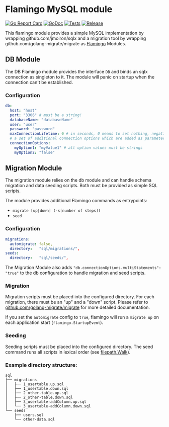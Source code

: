 # Flamingo MySQL module

[![Go Report Card](https://goreportcard.com/badge/github.com/tessig/flamingo-mysql)](https://goreportcard.com/report/github.com/tessig/flamingo-mysql)
[![GoDoc](https://godoc.org/github.com/tessig/flamingo-mysql?status.svg)](https://godoc.org/github.com/tessig/flamingo-mysql)
[![Tests](https://github.com/tessig/flamingo-mysql/actions/workflows/main.yml/badge.svg?branch=master)](https://github.com/tessig/flamingo-mysql/actions/workflows/main.yml?query=branch%3Amaster+workflow%3ATests)
[![Release](https://img.shields.io/github/release/tessig/flamingo-mysql?style=flat-square)](https://github.com/tessig/flamingo-mysql/releases)


This flamingo module provides a simple MySQL implementation by wrapping 
github.com/jmoiron/sqlx and a migration tool by wrapping github.com/golang-migrate/migrate 
as [Flamingo](https://www.flamingo.me/) Modules.

## DB Module

The DB Flamingo module provides the interface `DB` and binds an sqlx connection 
as singleton to it. The module will panic on startup when the connection can't be established.

### Configuration

```yaml
db:
  host: "host"
  port: "3306" # must be a string!
  databaseName: "databaseName"
  user: "user"
  password: "password"
  maxConnectionLifetime: 0 # in seconds, 0 means to set nothing, negative values mean unlimited
  # a set of additional connection options which are added as parameters to the DB URL
  connectionOptions: 
    myOption1: "myValue1" # all option values must be strings
    myOption2: "false"
```

## Migration Module

The migration module relies on the db module and can handle schema migration and data seeding scripts. Both must be
provided as simple SQL scripts.

The module provides additional Flamingo commands as entrypoints:

* `migrate [up|down] (-s[number of steps])`
* `seed`

### Configuration

```yaml
migrations:
  automigrate: false,
  directory:   "sql/migrations/",
seeds:
  directory:   "sql/seeds/",
```

The Migration Module also adds `"db.connectionOptions.multiStatements": "true"` to the db configuration 
to handle migration and seed scripts.

### Migration

Migration scripts must be placed into the configured directory. For each migration,
there must be an "up" and a "down" script. Please refer to [github.com/golang-migrate/migrate](https://github.com/golang-migrate/migrate)
for more detailed documentation.

If you set the `automigrate` config to `true`, flamingo will run a `migrate up` on each application start (`flamingo.StartupEvent`).

### Seeding

Seeding scripts must be placed into the configured directory. The seed command runs all
scripts in lexical order (see [filepath.Walk](https://godoc.org/path/filepath#Walk)).

### Example directory structure:

```
sql
├── migrations
│   ├── 1_usertable.up.sql
│   ├── 1_usertable.down.sql
│   ├── 2_other-table.up.sql
│   ├── 2_other-table.down.sql
│   ├── 3_usertable-addColumn.up.sql
│   └── 3_usertable-addColumn.down.sql
└── seeds
    ├── users.sql
    └── other-data.sql
```
